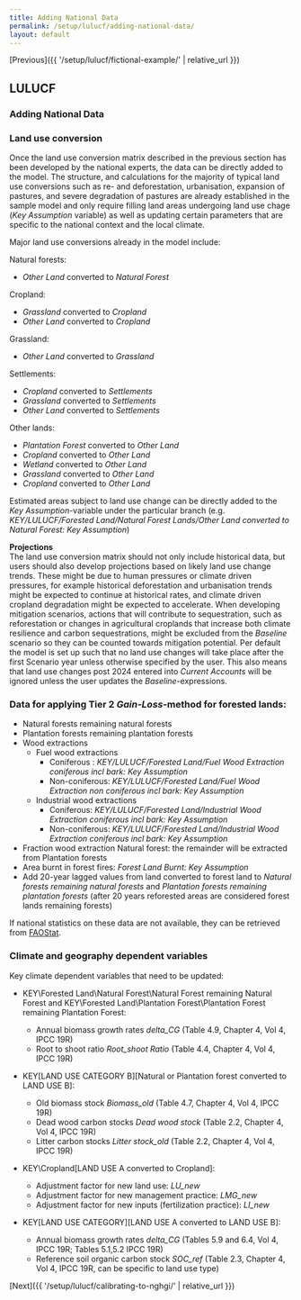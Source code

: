 ```yaml
---
title: Adding National Data
permalink: /setup/lulucf/adding-national-data/
layout: default
---
```

[Previous]({{ '/setup/lulucf/fictional-example/' | relative_url }})

## LULUCF
### Adding National Data 


### Land use conversion 
Once the land use conversion matrix described in the previous section has been developed by the national experts, the data can be directly added to the model. The structure, and calculations for the majority of typical land use conversions such as re- and deforestation, urbanisation, expansion of pastures, and severe degradation of pastures are already established in the sample 
model and only require filling land areas undergoing land use chage (_Key Assumption_ variable) as well as updating certain parameters that are specific to the national context and the local climate.

Major land use conversions already in the model include:

Natural forests:  
- _Other Land_ converted to _Natural Forest_  

Cropland:  
- _Grassland_ converted to _Cropland_  
- _Other Land_ converted to _Cropland_  

Grassland:
- _Other Land_ converted to _Grassland_  

Settlements:  
- _Cropland_ converted to _Settlements_  
- _Grassland_ converted to _Settlements_  
- _Other Land_ converted to _Settlements_  

Other lands:  
- _Plantation Forest_ converted to _Other Land_  
- _Cropland_ converted to _Other Land_  
- _Wetland_ converted to _Other Land_  
- _Grassland_ converted to _Other Land_  
- _Cropland_ converted to _Other Land_

Estimated areas subject to land use change can be directly added to the _Key Assumption_-variable under the particular branch (e.g. _KEY/LULUCF/Forested Land/Natural Forest Lands/Other Land converted to Natural Forest: Key Assumption_)

**Projections**  
The land use conversion matrix should not only include historical data, but users should also develop projections based on likely land use change trends. These might be due to human pressures or climate driven pressures, for example historical deforestation and urbanisation trends might be expected to continue at historical rates, and climate driven cropland degradation might be expected to accelerate. When developing mitigation scenarios, actions that will contribute to sequestration, such as reforestation or changes in agricultural croplands that increase both climate resilience and carbon sequestrations, might be excluded from the _Baseline_ scenario so they can be counted towards mitigation potential.
Per default the model is set up such that no land use changes will take place after the first Scenario year unless otherwise specified by the user. This also means that land use changes post 2024 entered into _Current Accounts_ will be ignored unless the user updates the _Baseline_-expressions.

### Data for applying Tier 2 _Gain-Loss_-method for forested lands:
- Natural forests remaining natural forests
- Plantation forests remaining plantation forests
- Wood extractions
  - Fuel wood extractions
    - Coniferous : _KEY/LULUCF/Forested Land/Fuel Wood Extraction coniferous incl bark: Key Assumption_
    - Non-coniferous: _KEY/LULUCF/Forested Land/Fuel Wood Extraction non coniferous incl bark: Key Assumption_
  - Industrial wood extractions
    - Coniferous: _KEY/LULUCF/Forested Land/Industrial Wood Extraction coniferous incl bark: Key Assumption_
    - Non-coniferous: _KEY/LULUCF/Forested Land/Industrial Wood Extraction coniferous incl bark: Key Assumption_
- Fraction wood extraction Natural forest: the remainder will be extracted from Plantation forests
- Area burnt in forest fires: _Forest Land Burnt: Key Assumption_
- Add 20-year lagged values from land converted to forest land to _Natural forests remaining natural forests_ and _Plantation forests remaining plantation forests_ (after 20 years reforested areas are considered forest lands remaining forests)
 
If national statistics on these data are not available, they can be retrieved from [FAOStat](https://www.fao.org/faostat/en/#data).

### Climate and geography dependent variables 
Key climate dependent variables that need to be updated:  
- KEY\Forested Land\Natural Forest\Natural Forest remaining Natural Forest and KEY\Forested Land\Plantation Forest\Plantation Forest remaining Plantation Forest:
  - Annual biomass growth rates _delta_CG_ (Table 4.9, Chapter 4, Vol 4, IPCC 19R)
  - Root to shoot ratio _Root_shoot Ratio_ (Table 4.4, Chapter 4, Vol 4, IPCC 19R)

- KEY\[LAND USE CATEGORY B]\[Natural or Plantation forest converted to LAND USE B]:
  - Old biomass stock _Biomass_old_ (Table 4.7, Chapter 4, Vol 4, IPCC 19R)
  - Dead wood carbon stocks _Dead wood stock_ (Table 2.2, Chapter 4, Vol 4, IPCC 19R)
  - Litter carbon stocks _Litter stock_old_ (Table 2.2, Chapter 4, Vol 4, IPCC 19R)

- KEY\Cropland\[LAND USE A converted to Cropland]:
  - Adjustment factor for new land use: _LU_new_
  - Adjustment factor for new management practice: _LMG_new_
  - Adjustment factor for new inputs (fertilization practice): _LI_new_
 
- KEY\[LAND USE CATEGORY]\[LAND USE A converted to LAND USE B]:
  - Annual biomass growth rates _delta_CG_ (Tables 5.9 and 6.4, Vol 4, IPCC 19R; Tables 5.1,5.2 IPCC 19R)
  - Reference soil organic carbon stock _SOC_ref_ (Table 2.3, Chapter 4, Vol 4, IPCC 19R, can be specific to land use type)


[Next]({{ '/setup/lulucf/calibrating-to-nghgi/' | relative_url }})
